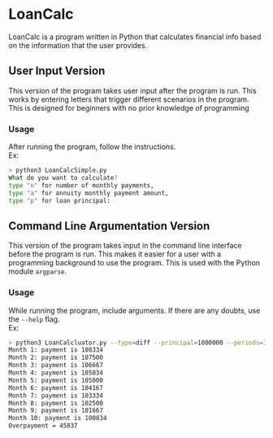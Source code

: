 # LoanCalc
LoanCalc is a program written in Python that calculates financial info based on the information that the user provides. 

## User Input Version
This version of the program takes user input after the program is run. This works by entering letters that trigger different scenarios in the program. This is designed for beginners with no prior knowledge of programming
### Usage
After running the program, follow the instructions.  
Ex:

```bash
> python3 LoanCalcSimple.py
What do you want to calculate?
type "n" for number of monthly payments,
type "a" for annuity monthly payment amount,
type "p" for loan principal: 
```

## Command Line Argumentation Version
This version of the program takes input in the command line interface before the program is run. This makes it easier for a user with a programming background to use the program. This is used with the Python module ```argparse```. 
### Usage
While running the program, include arguments. If there are any doubts, use the ```--help``` flag.  
Ex: 
```bash
> python3 LoanCalcluator.py --type=diff --principal=1000000 --periods=10 --interest=10
Month 1: payment is 108334
Month 2: payment is 107500
Month 3: payment is 106667
Month 4: payment is 105834
Month 5: payment is 105000
Month 6: payment is 104167
Month 7: payment is 103334
Month 8: payment is 102500
Month 9: payment is 101667
Month 10: payment is 100834
Overpayment = 45837
```
